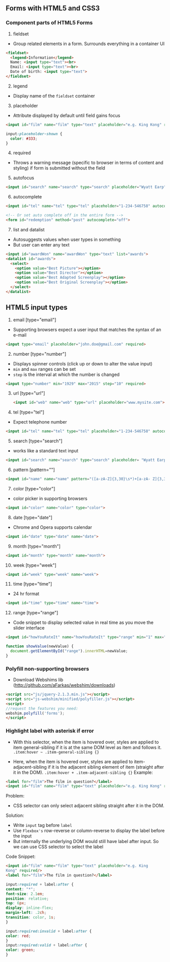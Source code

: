 ## Forms with HTML5 and CSS3

### Component parts of HTML5 Forms

1. fieldset
  - Group related elements in a form.
  Surrounds everything in a container UI
  ```html
  <fieldset>
    <legend>Information</legend>
    Name: <input type="text"><br>
    Email: <input type="text"><br>
    Date of birth: <input type="text">
  </fieldset>
  ```

2. legend
  - Display name of the `fieldset` container

3. placeholder
  - Attribute displayed by default until field gains focus
  ```html
  <input id="film" name="film" type="text" placeholder="e.g. King Kong" required>
  ```

  ```css
  input:placeholder-shown {
    color: #333;
  }
  ```

4. required
  - Throws a warning message (specific to browser in terms of content and styling) if form is submitted without the field

5. autofocus
  ```html
  <input id="search" name="search" type="search" placeholder="Wyatt Earp" autofocus>
  ```

6. autocomplete
  ```html
  <input id="tel" name="tel" type="tel" placeholder="1-234-546758" autocomplete="off" required>

  <!-- Or set auto complete off in the entire form -->
  <form id="redemption" method="post" autocomplete="off">
  ```

7. list and datalist
  - Autosuggests values when user types in something
  - But user can enter any text
  ```html
  <input id="awardWon" name="awardWon" type="text" list="awards">
  <datalist id="awards">
    <select>
      <option value="Best Picture"></option>
      <option value="Best Director"></option>
      <option value="Best Adapted Screenplay"></option>
      <option value="Best Original Screenplay"></option>
    </select>
  </datalist>
  ```

## HTML5 input types

1. email [type="email"]
  - Supporting browsers expect a user input that matches the syntax of an e-mail
  ```html
  <input type="email" placeholder="john.doe@gmail.com" required>
  ```

2. number [type="number"]
  - Displays spinner controls (click up or down to alter the value input)
  - `min` and `max` ranges can be set
  - `step` is the interval at which the number is changed
  ```html
  <input type="number" min="1929" max="2015" step="10" required>
  ```

3. url [type="url"]
    ```html
    <input id="web" name="web" type="url" placeholder="www.mysite.com">
    ```

4. tel [type="tel"]
  - Expect telephone number
  ```html
  <input id="tel" name="tel" type="tel" placeholder="1-234-546758" autocomplete="off" required>
  ```

5. search [type="search"]
  - works like a standard text input
  ```html
  <input id="search" name="search" type="search" placeholder= "Wyatt Earp">
  ```

6. pattern [pattern=""]
  ```html
  <input id="name" name="name" pattern="([a-zA-Z]{3,30}\s*)+[a-zA- Z]{3,30}" placeholder="Dwight Schultz" required>
  ```

7. color [type="color"]
  - color picker in supporting browsers
  ```html
  <input id="color" name="color" type="color">
  ```

8. date [type="date"]
  - Chrome and Opera supports calendar
  ```html
  <input id="date" type="date" name="date">
  ```

9. month [type="month"]
  ```html
  <input id="month" type="month" name="month">
  ```

10. week [type="week"]
  ```html
  <input id="week" type="week" name="week">
  ```

11. time [type="time"]
  - 24 hr format
  ```html
  <input id="time" type="time" name="time">
  ```

12. range [type="range"]
  - Code snippet to display selected value in real time as you move the slider interface
  ```html
  <input id="howYouRateIt" name="howYouRateIt" type="range" min="1" max="10" value="5" onchange="showValue(this.value)"><span id="range">5</span>
  ```

  ```js
  function showValue(newValue) {
    document.getElementById("range").innerHTML=newValue;
  }
  ```

### Polyfill non-supporting browsers
- Download Webshims lib (http://github.com/aFarkas/webshim/downloads)
```html
<script src="js/jquery-2.1.3.min.js"></script>
<script src="js-webshim/minified/polyfiller.js"></script>
<script>
//request the features you need:
webshim.polyfill('forms');
</script>
```  

### Highlight label with asterisk if error
- With this selector, when the item is hovered over, styles are applied to item general-sibling if it is at the same DOM level as item and follows it.
  `.item:hover ~ .item-general-sibling {}`

- Here, when the item is hovered over, styles are applied to item-adjacent-sibling if it is the adjacent sibling element of item (straight after it in the DOM).
  `.item:hover + .item-adjacent-sibling {}`
Example:
```html
<label for="film">The film in question?</label>
<input id="film" name="film" type="text" placeholder="e.g. King Kong" required/>
```

Problem:
- CSS selector can only select adjacent sibling straight after it in the DOM.

Solution:
- Write `input` tag before `label`
- Use `Flexbox's` row-reverse or column-reverse to display the label before the input
- But internally the underlying DOM would still have label after input. So we can use CSS selector to select the label

Code Snippet:
```html
<input id="film" name="film" type="text" placeholder="e.g. King
Kong" required/>
<label for="film">The film in question?</label>
```

```css
input:required + label:after {
content: "*";
font-size: 2.1em;
position: relative;
top: 6px;
display: inline-flex;
margin-left: .2ch;
transition: color, 1s;
}

input:required:invalid + label:after {
color: red;
}
input:required:valid + label:after {
color: green;
}
```
